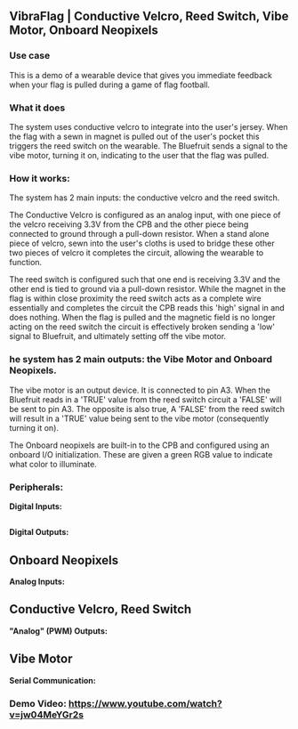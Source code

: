 ## VibraFlag | Conductive Velcro, Reed Switch, Vibe Motor, Onboard Neopixels

### Use case
This is a demo of a wearable device that gives you immediate feedback when your flag is pulled during a game of flag football.



### What it does
The system uses conductive velcro to integrate into the user's jersey. When the flag with a sewn in magnet is pulled out of the user's pocket this triggers the reed switch on the wearable. The Bluefruit  sends a signal to the vibe motor, turning it on, indicating to the user that the flag was pulled.



### How it works: 
The system has 2 main inputs: the conductive velcro and the reed switch.

The Conductive Velcro is configured as an analog input, with one piece of the velcro receiving 3.3V from the CPB and the other piece being connected to ground through a pull-down resistor. When a stand alone piece of velcro, sewn into the user's cloths is used to bridge these other two pieces of velcro it completes the circuit, allowing the wearable to function. 

The reed switch is configured such that one end is receiving 3.3V and the other end is tied to ground via a pull-down resistor. While the magnet in the flag is within close proximity the reed switch acts as a complete wire essentially and completes the circuit the CPB reads this 'high' signal in and does nothing. When the flag is pulled and the magnetic field is no longer acting on the reed switch the circuit is effectively broken sending a 'low' signal to Bluefruit, and ultimately setting off the vibe motor.

### he system has 2 main outputs: the Vibe Motor and Onboard Neopixels.

The vibe motor is an output device. It is connected to pin A3. When the Bluefruit reads in a 'TRUE' value from the reed switch circuit a 'FALSE' will be sent to pin A3. The opposite is also true, A 'FALSE' from the reed switch will result in a 'TRUE' value being sent to the vibe motor (consequently turning it on).

The Onboard neopixels are built-in to the CPB and configured using an onboard I/O initialization. These are given a green  RGB value to indicate what color to illuminate.


### Peripherals:

**Digital Inputs:**
## 
**Digital Outputs:**
## Onboard Neopixels
**Analog Inputs:**
## Conductive Velcro, Reed Switch
**"Analog" (PWM) Outputs:**
## Vibe Motor

**Serial Communication:**

### Demo Video: https://www.youtube.com/watch?v=jw04MeYGr2s
